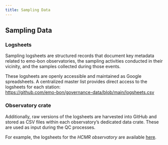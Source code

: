 ```yaml
---
title: Sampling Data
---
```


## Sampling Data

### Logsheets

Sampling logsheets are structured records that document key metadata related to emo-bon observatories, the sampling activities conducted in their vicinity, and the samples collected during those events.  

These logsheets are openly accessible and maintained as Google spreadsheets. A centralized master list provides direct access to the logsheets for each station:  
https://github.com/emo-bon/governance-data/blob/main/logsheets.csv  


### Observatory crate 
Additionally, raw versions of the logsheets are harvested into GitHub and stored as CSV files within each observatory’s dedicated data crate. These are used as input during the QC processes.  

For example, the logsheets for the *HCMR observatory* are available [here](https://github.com/emo-bon/observatory-hcmr-1-crate/tree/main/logsheets/raw ).

